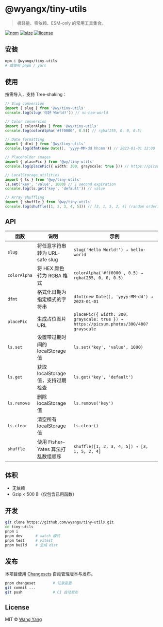 # @wyangx/tiny-utils

> 极轻量、零依赖、ESM-only 的常用工具集合。

[![npm](https://img.shields.io/npm/v/@wyangx/tiny-utils?style=flat&colorA=000&colorB=00c853)](https://npmjs.com/@wyangx/tiny-utils)
[![size](https://img.shields.io/bundlephobia/minzip/@wyangx/tiny-utils?style=flat&colorA=000&colorB=00c853)](https://bundlephobia.com/package/@wyangx/tiny-utils)
[![license](https://img.shields.io/npm/l/@wyangx/tiny-utils?style=flat&colorA=000&colorB=00c853)](https://github.com/wyangx/tiny-utils/blob/main/LICENSE)

## 安装

```bash
npm i @wyangx/tiny-utils
# 或使用 pnpm / yarn
```

## 使用

按需导入，支持 Tree-shaking：

```ts
// Slug conversion
import { slug } from '@wy/tiny-utils'
console.log(slug('你好 World!')) // ni-hao-world

// Color conversion
import { colorAlpha } from '@wy/tiny-utils'
console.log(colorAlpha('#ff0000', 0.5)) // rgba(255, 0, 0, 0.5)

// Date formatting
import { dfmt } from '@wy/tiny-utils'
console.log(dfmt(new Date(), 'yyyy-MM-dd hh:mm')) // 2023-01-01 12:00

// Placeholder images
import { placePic } from '@wy/tiny-utils'
console.log(placePic({ width: 300, grayscale: true })) // https://picsum.photos/300/480?grayscale

// LocalStorage utilities
import { ls } from '@wy/tiny-utils'
ls.set('key', 'value', 1000) // 1 second expiration
console.log(ls.get('key', 'default')) // value

// Array shuffling
import { shuffle } from '@wy/tiny-utils'
console.log(shuffle([1, 2, 3, 4, 5])) // [3, 1, 5, 2, 4] (random order)
```

## API

| 函数 | 说明 | 示例 |
|---|---|---|
| `slug` | 将任意字符串转为 URL-safe slug | `slug('Hello World!') → hello-world` |
| `colorAlpha` | 将 HEX 颜色转为 RGBA 格式 | `colorAlpha('#ff0000', 0.5) → rgba(255, 0, 0, 0.5)` |
| `dfmt` | 格式化日期为指定模式的字符串 | `dfmt(new Date(), 'yyyy-MM-dd') → 2023-01-01` |
| `placePic` | 生成占位图片 URL | `placePic({ width: 300, grayscale: true }) → https://picsum.photos/300/480?grayscale` |
| `ls.set` | 设置带过期时间的 localStorage 值 | `ls.set('key', 'value', 1000)` |
| `ls.get` | 获取 localStorage 值，支持过期检查 | `ls.get('key', 'default')` |
| `ls.remove` | 删除 localStorage 值 | `ls.remove('key')` |
| `ls.clear` | 清空所有 localStorage 值 | `ls.clear()` |
| `shuffle` | 使用 Fisher–Yates 算法打乱数组顺序 | `shuffle([1, 2, 3, 4, 5]) → [3, 1, 5, 2, 4]` |

## 体积

- 无依赖  
- Gzip < 500 B（仅包含已用函数）

## 开发

```bash
git clone https://github.com/wyangx/tiny-utils.git
cd tiny-utils
pnpm i
pnpm dev      # watch 模式
pnpm test     # vitest
pnpm build    # 生成 dist
```

## 发布

本项目使用 [Changesets](https://github.com/changesets/changesets) 自动管理版本与发布。

```bash
pnpm changeset        # 记录变更
git commit ...
git push              # CI 自动发布
```

## License

MIT © [Wang Yang](https://github.com/wyangx)
